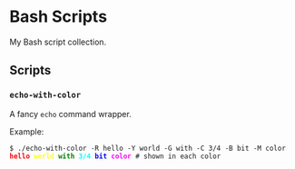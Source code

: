 # Bash Scripts

My Bash script collection.

## Scripts

### `echo-with-color`

A fancy `echo` command wrapper.

Example:

<pre><code>$ ./echo-with-color -R hello -Y world -G with -C 3/4 -B bit -M color
<span style="color:red;font-weight:bold">hello </span><span style="color:yellow;font-weight:bold">world </span><span style="color:green;font-weight:bold">with </span><span style="color:cyan;font-weight:bold">3/4 </span><span style="color:blue;font-weight:bold">bit </span><span style="color:magenta;font-weight:bold">color</span> # shown in each color</code></pre>
